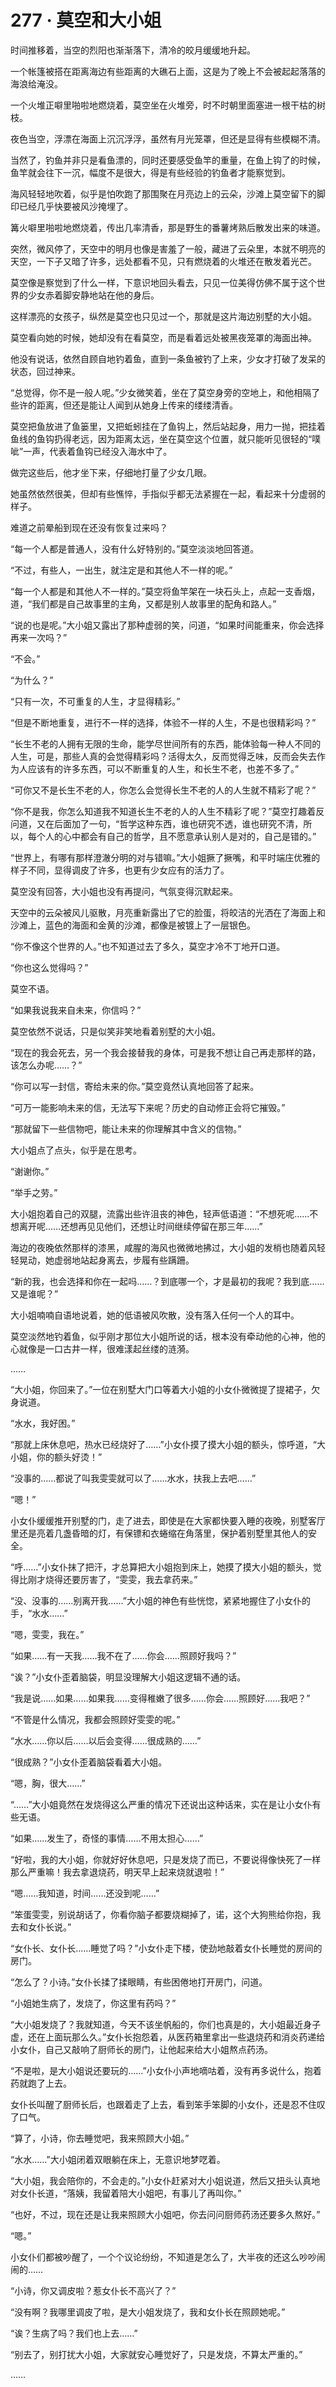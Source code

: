 # 277 · 莫空和大小姐

时间推移着，当空的烈阳也渐渐落下，清冷的皎月缓缓地升起。

一个帐篷被搭在距离海边有些距离的大礁石上面，这是为了晚上不会被起起落落的海浪给淹没。

一个火堆正噼里啪啦地燃烧着，莫空坐在火堆旁，时不时朝里面塞进一根干枯的树枝。

夜色当空，浮漂在海面上沉沉浮浮，虽然有月光笼罩，但还是显得有些模糊不清。

当然了，钓鱼并非只是看鱼漂的，同时还要感受鱼竿的重量，在鱼上钩了的时候，鱼竿就会往下一沉，幅度不是很大，得是有些经验的钓鱼者才能察觉到。

海风轻轻地吹着，似乎是怕吹跑了那围聚在月亮边上的云朵，沙滩上莫空留下的脚印已经几乎快要被风沙掩埋了。

篝火噼里啪啦地燃烧着，传出几率清香，那是野生的番薯烤熟后散发出来的味道。

突然，微风停了，天空中的明月也像是害羞了一般，藏进了云朵里，本就不明亮的天空，一下子又暗了许多，远处都看不见，只有燃烧着的火堆还在散发着光芒。

莫空像是察觉到了什么一样，下意识地回头看去，只见一位美得仿佛不属于这个世界的少女赤着脚安静地站在他的身后。

这样漂亮的女孩子，纵然是莫空也只见过一个，那就是这片海边别墅的大小姐。

莫空看向她的时候，她却没有在看莫空，而是看着远处被黑夜笼罩的海面出神。

他没有说话，依然自顾自地钓着鱼，直到一条鱼被钓了上来，少女才打破了发呆的状态，回过神来。

“总觉得，你不是一般人呢。”少女微笑着，坐在了莫空身旁的空地上，和他相隔了些许的距离，但还是能让人闻到从她身上传来的缕缕清香。

莫空把鱼放进了鱼篓里，又把蚯蚓挂在了鱼钩上，然后站起身，用力一抛，把挂着鱼线的鱼钩扔得老远，因为距离太远，坐在莫空这个位置，就只能听见很轻的“噗呲”一声，代表着鱼钩已经没入海水中了。

做完这些后，他才坐下来，仔细地打量了少女几眼。

她虽然依然很美，但却有些憔悴，手指似乎都无法紧握在一起，看起来十分虚弱的样子。

难道之前晕船到现在还没有恢复过来吗？

“每一个人都是普通人，没有什么好特别的。”莫空淡淡地回答道。

“不过，有些人，一出生，就注定是和其他人不一样的呢。”

“每一个人都是和其他人不一样的。”莫空将鱼竿架在一块石头上，点起一支香烟，道，“我们都是自己故事里的主角，又都是别人故事里的配角和路人。”

“说的也是呢。”大小姐又露出了那种虚弱的笑，问道，“如果时间能重来，你会选择再来一次吗？”

“不会。”

“为什么？”

“只有一次，不可重复的人生，才显得精彩。”

“但是不断地重复，进行不一样的选择，体验不一样的人生，不是也很精彩吗？”

“长生不老的人拥有无限的生命，能学尽世间所有的东西，能体验每一种人不同的人生，可是，那些人真的会觉得精彩吗？活得太久，反而觉得乏味，反而会失去作为人应该有的许多东西，可以不断重复的人生，和长生不老，也差不多了。”

“可你又不是长生不老的人，你怎么会觉得长生不老的人的人生就不精彩了呢？”

“你不是我，你怎么知道我不知道长生不老的人的人生不精彩了呢？”莫空打趣着反问道，又在后面加了一句，“哲学这种东西，谁也研究不透，谁也研究不清，所以，每个人的心中都会有自己的哲学，且不愿意承认别人是对的，自己是错的。”

“世界上，有哪有那样澄澈分明的对与错嘛。”大小姐撅了撅嘴，和平时端庄优雅的样子不同，显得调皮了许多，也更有少女应有的活力了。

莫空没有回答，大小姐也没有再提问，气氛变得沉默起来。

天空中的云朵被风儿驱散，月亮重新露出了它的脸蛋，将皎洁的光洒在了海面上和沙滩上，蓝色的海面和金黄的沙滩，都像是被镀上了一层银色。

“你不像这个世界的人。”也不知道过去了多久，莫空才冷不丁地开口道。

“你也这么觉得吗？”

莫空不语。

“如果我说我来自未来，你信吗？”

莫空依然不说话，只是似笑非笑地看着别墅的大小姐。

“现在的我会死去，另一个我会接替我的身体，可是我不想让自己再走那样的路，该怎么办呢……？”

“你可以写一封信，寄给未来的你。”莫空竟然认真地回答了起来。

“可万一能影响未来的信，无法写下来呢？历史的自动修正会将它摧毁。”

“那就留下一些信物吧，能让未来的你理解其中含义的信物。”

大小姐点了点头，似乎是在思考。

“谢谢你。”

“举手之劳。”

大小姐抱着自己的双腿，流露出些许沮丧的神色，轻声低语道：“不想死呢……不想离开呢……还想再见见他们，还想让时间继续停留在那三年……”

海边的夜晚依然那样的漆黑，咸腥的海风也微微地拂过，大小姐的发梢也随着风轻轻晃动，她虚弱地站起身离去，步履有些蹒跚。

“新的我，也会选择和你在一起吗……？到底哪一个，才是最初的我呢？我到底……又是谁呢？”

大小姐喃喃自语地说着，她的低语被风吹散，没有落入任何一个人的耳中。

莫空淡然地钓着鱼，似乎刚才那位大小姐所说的话，根本没有牵动他的心神，他的心就像是一口古井一样，很难漾起丝缕的涟漪。

……

“大小姐，你回来了。”一位在别墅大门口等着大小姐的小女仆微微提了提裙子，欠身说道。

“水水，我好困。”

“那就上床休息吧，热水已经烧好了……”小女仆摸了摸大小姐的额头，惊呼道，“大小姐，你的额头好烫！”

“没事的……都说了叫我雯雯就可以了……水水，扶我上去吧……”

“嗯！”

小女仆缓缓推开别墅的门，走了进去，即使是在大家都快要入睡的夜晚，别墅客厅里还是亮着几盏昏暗的灯，有保镖和衣蜷缩在角落里，保护着别墅里其他人的安全。

“呼……”小女仆抹了把汗，才总算把大小姐抱到床上，她摸了摸大小姐的额头，觉得比刚才烧得还要厉害了，“雯雯，我去拿药来。”

“没、没事的……别离开我……”大小姐的神色有些恍惚，紧紧地握住了小女仆的手，“水水……”

“嗯，雯雯，我在。”

“如果……有一天我……我不在了……你会……照顾好我吗？”

“诶？”小女仆歪着脑袋，明显没理解大小姐这逻辑不通的话。

“我是说……如果……如果我……变得稚嫩了很多……你会……照顾好……我吧？”

“不管是什么情况，我都会照顾好雯雯的呢。”

“水水……你以后……以后会变得……很成熟的……”

“很成熟？”小女仆歪着脑袋看着大小姐。

“嗯，胸，很大……”

“……”大小姐竟然在发烧得这么严重的情况下还说出这种话来，实在是让小女仆有些无语。

“如果……发生了，奇怪的事情……不用太担心……”

“好啦，我的大小姐，你就好好休息吧，只是发烧了而已，不要说得像快死了一样那么严重嘛！我去拿退烧药，明天早上起来烧就退啦！”

“嗯……我知道，时间……还没到呢……”

“笨蛋雯雯，别说胡话了，你看你脑子都要烧糊掉了，诺，这个大狗熊给你抱，我去和女仆长说。”

“女仆长、女仆长……睡觉了吗？”小女仆走下楼，使劲地敲着女仆长睡觉的房间的房门。

“怎么了？小诗。”女仆长揉了揉眼睛，有些困倦地打开房门，问道。

“小姐她生病了，发烧了，你这里有药吗？”

“大小姐发烧了？我就知道，今天不该坐帆船的，你们也真是的，大小姐最近身子虚，还在上面玩那么久。”女仆长抱怨着，从医药箱里拿出一些退烧药和消炎药递给小女仆，自己又敲响了厨师长的房门，让他起来给大小姐熬点药汤。

“不是啦，是大小姐说还要玩的……”小女仆小声地嘀咕着，没有再多说什么，抱着药就跑了上去。

女仆长叫醒了厨师长后，也跟着走了上去，看到笨手笨脚的小女仆，还是忍不住叹了口气。

“算了，小诗，你去睡觉吧，我来照顾大小姐。”

“水水……”大小姐闭着双眼躺在床上，无意识地梦呓着。

“大小姐，我会陪你的，不会走的。”小女仆赶紧对大小姐说道，然后又扭头认真地对女仆长道，“落姨，我留着陪大小姐吧，有事儿了再叫你。”

“也好，不过，现在还是让我来照顾大小姐吧，你去问问厨师药汤还要多久熬好。”

“嗯。”

小女仆们都被吵醒了，一个个议论纷纷，不知道是怎么了，大半夜的还这么吵吵闹闹的……

“小诗，你又调皮啦？惹女仆长不高兴了？”

“没有啊？我哪里调皮了啦，是大小姐发烧了，我和女仆长在照顾她呢。”

“诶？生病了吗？我们也上去……”

“别去了，别打扰大小姐，大家就安心睡觉好了，只是发烧，不算太严重的。”

……
